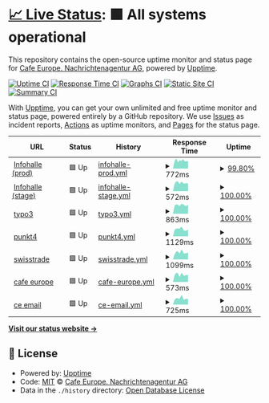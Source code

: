 # [📈 Live Status](https://status.cafe-europe.info): <!--live status--> **🟩 All systems operational**

This repository contains the open-source uptime monitor and status page for [Cafe Europe. Nachrichtenagentur AG](https://cafe-europe.info/), powered by [Upptime](https://github.com/upptime/upptime).

[![Uptime CI](https://github.com/cafeeurope/status.cafe-europe.info/workflows/Uptime%20CI/badge.svg)](https://github.com/cafeeurope/status.cafe-europe.info/actions?query=workflow%3A%22Uptime+CI%22)
[![Response Time CI](https://github.com/cafeeurope/status.cafe-europe.info/workflows/Response%20Time%20CI/badge.svg)](https://github.com/cafeeurope/status.cafe-europe.info/actions?query=workflow%3A%22Response+Time+CI%22)
[![Graphs CI](https://github.com/cafeeurope/status.cafe-europe.info/workflows/Graphs%20CI/badge.svg)](https://github.com/cafeeurope/status.cafe-europe.info/actions?query=workflow%3A%22Graphs+CI%22)
[![Static Site CI](https://github.com/cafeeurope/status.cafe-europe.info/workflows/Static%20Site%20CI/badge.svg)](https://github.com/cafeeurope/status.cafe-europe.info/actions?query=workflow%3A%22Static+Site+CI%22)
[![Summary CI](https://github.com/cafeeurope/status.cafe-europe.info/workflows/Summary%20CI/badge.svg)](https://github.com/cafeeurope/status.cafe-europe.info/actions?query=workflow%3A%22Summary+CI%22)

With [Upptime](https://upptime.js.org), you can get your own unlimited and free uptime monitor and status page, powered entirely by a GitHub repository. We use [Issues](https://github.com/cafeeurope/status.cafe-europe.info/issues) as incident reports, [Actions](https://github.com/cafeeurope/status.cafe-europe.info/actions) as uptime monitors, and [Pages](https://status.cafe-europe.info) for the status page.

<!--start: status pages-->
<!-- This summary is generated by Upptime (https://github.com/upptime/upptime) -->
<!-- Do not edit this manually, your changes will be overwritten -->
<!-- prettier-ignore -->
| URL | Status | History | Response Time | Uptime |
| --- | ------ | ------- | ------------- | ------ |
| <img alt="" src="https://favicons.githubusercontent.com/portal.infohalle.com" height="13"> [Infohalle (prod)](http://portal.infohalle.com/) | 🟩 Up | [infohalle-prod.yml](https://github.com/cafeeurope/status.cafe-europe.info/commits/HEAD/history/infohalle-prod.yml) | <details><summary><img alt="Response time graph" src="./graphs/infohalle-prod/response-time-week.png" height="20"> 772ms</summary><br><a href="https://status.cafe-europe.info/history/infohalle-prod"><img alt="Response time 973" src="https://img.shields.io/endpoint?url=https%3A%2F%2Fraw.githubusercontent.com%2Fcafeeurope%2Fstatus.cafe-europe.info%2FHEAD%2Fapi%2Finfohalle-prod%2Fresponse-time.json"></a><br><a href="https://status.cafe-europe.info/history/infohalle-prod"><img alt="24-hour response time 709" src="https://img.shields.io/endpoint?url=https%3A%2F%2Fraw.githubusercontent.com%2Fcafeeurope%2Fstatus.cafe-europe.info%2FHEAD%2Fapi%2Finfohalle-prod%2Fresponse-time-day.json"></a><br><a href="https://status.cafe-europe.info/history/infohalle-prod"><img alt="7-day response time 772" src="https://img.shields.io/endpoint?url=https%3A%2F%2Fraw.githubusercontent.com%2Fcafeeurope%2Fstatus.cafe-europe.info%2FHEAD%2Fapi%2Finfohalle-prod%2Fresponse-time-week.json"></a><br><a href="https://status.cafe-europe.info/history/infohalle-prod"><img alt="30-day response time 1074" src="https://img.shields.io/endpoint?url=https%3A%2F%2Fraw.githubusercontent.com%2Fcafeeurope%2Fstatus.cafe-europe.info%2FHEAD%2Fapi%2Finfohalle-prod%2Fresponse-time-month.json"></a><br><a href="https://status.cafe-europe.info/history/infohalle-prod"><img alt="1-year response time 973" src="https://img.shields.io/endpoint?url=https%3A%2F%2Fraw.githubusercontent.com%2Fcafeeurope%2Fstatus.cafe-europe.info%2FHEAD%2Fapi%2Finfohalle-prod%2Fresponse-time-year.json"></a></details> | <details><summary><a href="https://status.cafe-europe.info/history/infohalle-prod">99.80%</a></summary><a href="https://status.cafe-europe.info/history/infohalle-prod"><img alt="All-time uptime 99.89%" src="https://img.shields.io/endpoint?url=https%3A%2F%2Fraw.githubusercontent.com%2Fcafeeurope%2Fstatus.cafe-europe.info%2FHEAD%2Fapi%2Finfohalle-prod%2Fuptime.json"></a><br><a href="https://status.cafe-europe.info/history/infohalle-prod"><img alt="24-hour uptime 100.00%" src="https://img.shields.io/endpoint?url=https%3A%2F%2Fraw.githubusercontent.com%2Fcafeeurope%2Fstatus.cafe-europe.info%2FHEAD%2Fapi%2Finfohalle-prod%2Fuptime-day.json"></a><br><a href="https://status.cafe-europe.info/history/infohalle-prod"><img alt="7-day uptime 99.80%" src="https://img.shields.io/endpoint?url=https%3A%2F%2Fraw.githubusercontent.com%2Fcafeeurope%2Fstatus.cafe-europe.info%2FHEAD%2Fapi%2Finfohalle-prod%2Fuptime-week.json"></a><br><a href="https://status.cafe-europe.info/history/infohalle-prod"><img alt="30-day uptime 99.89%" src="https://img.shields.io/endpoint?url=https%3A%2F%2Fraw.githubusercontent.com%2Fcafeeurope%2Fstatus.cafe-europe.info%2FHEAD%2Fapi%2Finfohalle-prod%2Fuptime-month.json"></a><br><a href="https://status.cafe-europe.info/history/infohalle-prod"><img alt="1-year uptime 99.89%" src="https://img.shields.io/endpoint?url=https%3A%2F%2Fraw.githubusercontent.com%2Fcafeeurope%2Fstatus.cafe-europe.info%2FHEAD%2Fapi%2Finfohalle-prod%2Fuptime-year.json"></a></details>
| <img alt="" src="https://favicons.githubusercontent.com/stage-portal.infohalle.com" height="13"> [Infohalle (stage)](https://stage-portal.infohalle.com/) | 🟩 Up | [infohalle-stage.yml](https://github.com/cafeeurope/status.cafe-europe.info/commits/HEAD/history/infohalle-stage.yml) | <details><summary><img alt="Response time graph" src="./graphs/infohalle-stage/response-time-week.png" height="20"> 572ms</summary><br><a href="https://status.cafe-europe.info/history/infohalle-stage"><img alt="Response time 621" src="https://img.shields.io/endpoint?url=https%3A%2F%2Fraw.githubusercontent.com%2Fcafeeurope%2Fstatus.cafe-europe.info%2FHEAD%2Fapi%2Finfohalle-stage%2Fresponse-time.json"></a><br><a href="https://status.cafe-europe.info/history/infohalle-stage"><img alt="24-hour response time 527" src="https://img.shields.io/endpoint?url=https%3A%2F%2Fraw.githubusercontent.com%2Fcafeeurope%2Fstatus.cafe-europe.info%2FHEAD%2Fapi%2Finfohalle-stage%2Fresponse-time-day.json"></a><br><a href="https://status.cafe-europe.info/history/infohalle-stage"><img alt="7-day response time 572" src="https://img.shields.io/endpoint?url=https%3A%2F%2Fraw.githubusercontent.com%2Fcafeeurope%2Fstatus.cafe-europe.info%2FHEAD%2Fapi%2Finfohalle-stage%2Fresponse-time-week.json"></a><br><a href="https://status.cafe-europe.info/history/infohalle-stage"><img alt="30-day response time 604" src="https://img.shields.io/endpoint?url=https%3A%2F%2Fraw.githubusercontent.com%2Fcafeeurope%2Fstatus.cafe-europe.info%2FHEAD%2Fapi%2Finfohalle-stage%2Fresponse-time-month.json"></a><br><a href="https://status.cafe-europe.info/history/infohalle-stage"><img alt="1-year response time 621" src="https://img.shields.io/endpoint?url=https%3A%2F%2Fraw.githubusercontent.com%2Fcafeeurope%2Fstatus.cafe-europe.info%2FHEAD%2Fapi%2Finfohalle-stage%2Fresponse-time-year.json"></a></details> | <details><summary><a href="https://status.cafe-europe.info/history/infohalle-stage">100.00%</a></summary><a href="https://status.cafe-europe.info/history/infohalle-stage"><img alt="All-time uptime 99.89%" src="https://img.shields.io/endpoint?url=https%3A%2F%2Fraw.githubusercontent.com%2Fcafeeurope%2Fstatus.cafe-europe.info%2FHEAD%2Fapi%2Finfohalle-stage%2Fuptime.json"></a><br><a href="https://status.cafe-europe.info/history/infohalle-stage"><img alt="24-hour uptime 100.00%" src="https://img.shields.io/endpoint?url=https%3A%2F%2Fraw.githubusercontent.com%2Fcafeeurope%2Fstatus.cafe-europe.info%2FHEAD%2Fapi%2Finfohalle-stage%2Fuptime-day.json"></a><br><a href="https://status.cafe-europe.info/history/infohalle-stage"><img alt="7-day uptime 100.00%" src="https://img.shields.io/endpoint?url=https%3A%2F%2Fraw.githubusercontent.com%2Fcafeeurope%2Fstatus.cafe-europe.info%2FHEAD%2Fapi%2Finfohalle-stage%2Fuptime-week.json"></a><br><a href="https://status.cafe-europe.info/history/infohalle-stage"><img alt="30-day uptime 99.95%" src="https://img.shields.io/endpoint?url=https%3A%2F%2Fraw.githubusercontent.com%2Fcafeeurope%2Fstatus.cafe-europe.info%2FHEAD%2Fapi%2Finfohalle-stage%2Fuptime-month.json"></a><br><a href="https://status.cafe-europe.info/history/infohalle-stage"><img alt="1-year uptime 99.89%" src="https://img.shields.io/endpoint?url=https%3A%2F%2Fraw.githubusercontent.com%2Fcafeeurope%2Fstatus.cafe-europe.info%2FHEAD%2Fapi%2Finfohalle-stage%2Fuptime-year.json"></a></details>
| <img alt="" src="https://favicons.githubusercontent.com/nachrichtenaustausch.ch" height="13"> [typo3](https://nachrichtenaustausch.ch/typo3/) | 🟩 Up | [typo3.yml](https://github.com/cafeeurope/status.cafe-europe.info/commits/HEAD/history/typo3.yml) | <details><summary><img alt="Response time graph" src="./graphs/typo3/response-time-week.png" height="20"> 863ms</summary><br><a href="https://status.cafe-europe.info/history/typo3"><img alt="Response time 896" src="https://img.shields.io/endpoint?url=https%3A%2F%2Fraw.githubusercontent.com%2Fcafeeurope%2Fstatus.cafe-europe.info%2FHEAD%2Fapi%2Ftypo3%2Fresponse-time.json"></a><br><a href="https://status.cafe-europe.info/history/typo3"><img alt="24-hour response time 889" src="https://img.shields.io/endpoint?url=https%3A%2F%2Fraw.githubusercontent.com%2Fcafeeurope%2Fstatus.cafe-europe.info%2FHEAD%2Fapi%2Ftypo3%2Fresponse-time-day.json"></a><br><a href="https://status.cafe-europe.info/history/typo3"><img alt="7-day response time 863" src="https://img.shields.io/endpoint?url=https%3A%2F%2Fraw.githubusercontent.com%2Fcafeeurope%2Fstatus.cafe-europe.info%2FHEAD%2Fapi%2Ftypo3%2Fresponse-time-week.json"></a><br><a href="https://status.cafe-europe.info/history/typo3"><img alt="30-day response time 867" src="https://img.shields.io/endpoint?url=https%3A%2F%2Fraw.githubusercontent.com%2Fcafeeurope%2Fstatus.cafe-europe.info%2FHEAD%2Fapi%2Ftypo3%2Fresponse-time-month.json"></a><br><a href="https://status.cafe-europe.info/history/typo3"><img alt="1-year response time 896" src="https://img.shields.io/endpoint?url=https%3A%2F%2Fraw.githubusercontent.com%2Fcafeeurope%2Fstatus.cafe-europe.info%2FHEAD%2Fapi%2Ftypo3%2Fresponse-time-year.json"></a></details> | <details><summary><a href="https://status.cafe-europe.info/history/typo3">100.00%</a></summary><a href="https://status.cafe-europe.info/history/typo3"><img alt="All-time uptime 99.92%" src="https://img.shields.io/endpoint?url=https%3A%2F%2Fraw.githubusercontent.com%2Fcafeeurope%2Fstatus.cafe-europe.info%2FHEAD%2Fapi%2Ftypo3%2Fuptime.json"></a><br><a href="https://status.cafe-europe.info/history/typo3"><img alt="24-hour uptime 100.00%" src="https://img.shields.io/endpoint?url=https%3A%2F%2Fraw.githubusercontent.com%2Fcafeeurope%2Fstatus.cafe-europe.info%2FHEAD%2Fapi%2Ftypo3%2Fuptime-day.json"></a><br><a href="https://status.cafe-europe.info/history/typo3"><img alt="7-day uptime 100.00%" src="https://img.shields.io/endpoint?url=https%3A%2F%2Fraw.githubusercontent.com%2Fcafeeurope%2Fstatus.cafe-europe.info%2FHEAD%2Fapi%2Ftypo3%2Fuptime-week.json"></a><br><a href="https://status.cafe-europe.info/history/typo3"><img alt="30-day uptime 99.85%" src="https://img.shields.io/endpoint?url=https%3A%2F%2Fraw.githubusercontent.com%2Fcafeeurope%2Fstatus.cafe-europe.info%2FHEAD%2Fapi%2Ftypo3%2Fuptime-month.json"></a><br><a href="https://status.cafe-europe.info/history/typo3"><img alt="1-year uptime 99.92%" src="https://img.shields.io/endpoint?url=https%3A%2F%2Fraw.githubusercontent.com%2Fcafeeurope%2Fstatus.cafe-europe.info%2FHEAD%2Fapi%2Ftypo3%2Fuptime-year.json"></a></details>
| <img alt="" src="https://favicons.githubusercontent.com/punkt4.info" height="13"> [punkt4](http://punkt4.info/) | 🟩 Up | [punkt4.yml](https://github.com/cafeeurope/status.cafe-europe.info/commits/HEAD/history/punkt4.yml) | <details><summary><img alt="Response time graph" src="./graphs/punkt4/response-time-week.png" height="20"> 1129ms</summary><br><a href="https://status.cafe-europe.info/history/punkt4"><img alt="Response time 1364" src="https://img.shields.io/endpoint?url=https%3A%2F%2Fraw.githubusercontent.com%2Fcafeeurope%2Fstatus.cafe-europe.info%2FHEAD%2Fapi%2Fpunkt4%2Fresponse-time.json"></a><br><a href="https://status.cafe-europe.info/history/punkt4"><img alt="24-hour response time 1042" src="https://img.shields.io/endpoint?url=https%3A%2F%2Fraw.githubusercontent.com%2Fcafeeurope%2Fstatus.cafe-europe.info%2FHEAD%2Fapi%2Fpunkt4%2Fresponse-time-day.json"></a><br><a href="https://status.cafe-europe.info/history/punkt4"><img alt="7-day response time 1129" src="https://img.shields.io/endpoint?url=https%3A%2F%2Fraw.githubusercontent.com%2Fcafeeurope%2Fstatus.cafe-europe.info%2FHEAD%2Fapi%2Fpunkt4%2Fresponse-time-week.json"></a><br><a href="https://status.cafe-europe.info/history/punkt4"><img alt="30-day response time 1475" src="https://img.shields.io/endpoint?url=https%3A%2F%2Fraw.githubusercontent.com%2Fcafeeurope%2Fstatus.cafe-europe.info%2FHEAD%2Fapi%2Fpunkt4%2Fresponse-time-month.json"></a><br><a href="https://status.cafe-europe.info/history/punkt4"><img alt="1-year response time 1364" src="https://img.shields.io/endpoint?url=https%3A%2F%2Fraw.githubusercontent.com%2Fcafeeurope%2Fstatus.cafe-europe.info%2FHEAD%2Fapi%2Fpunkt4%2Fresponse-time-year.json"></a></details> | <details><summary><a href="https://status.cafe-europe.info/history/punkt4">100.00%</a></summary><a href="https://status.cafe-europe.info/history/punkt4"><img alt="All-time uptime 99.91%" src="https://img.shields.io/endpoint?url=https%3A%2F%2Fraw.githubusercontent.com%2Fcafeeurope%2Fstatus.cafe-europe.info%2FHEAD%2Fapi%2Fpunkt4%2Fuptime.json"></a><br><a href="https://status.cafe-europe.info/history/punkt4"><img alt="24-hour uptime 100.00%" src="https://img.shields.io/endpoint?url=https%3A%2F%2Fraw.githubusercontent.com%2Fcafeeurope%2Fstatus.cafe-europe.info%2FHEAD%2Fapi%2Fpunkt4%2Fuptime-day.json"></a><br><a href="https://status.cafe-europe.info/history/punkt4"><img alt="7-day uptime 100.00%" src="https://img.shields.io/endpoint?url=https%3A%2F%2Fraw.githubusercontent.com%2Fcafeeurope%2Fstatus.cafe-europe.info%2FHEAD%2Fapi%2Fpunkt4%2Fuptime-week.json"></a><br><a href="https://status.cafe-europe.info/history/punkt4"><img alt="30-day uptime 99.84%" src="https://img.shields.io/endpoint?url=https%3A%2F%2Fraw.githubusercontent.com%2Fcafeeurope%2Fstatus.cafe-europe.info%2FHEAD%2Fapi%2Fpunkt4%2Fuptime-month.json"></a><br><a href="https://status.cafe-europe.info/history/punkt4"><img alt="1-year uptime 99.91%" src="https://img.shields.io/endpoint?url=https%3A%2F%2Fraw.githubusercontent.com%2Fcafeeurope%2Fstatus.cafe-europe.info%2FHEAD%2Fapi%2Fpunkt4%2Fuptime-year.json"></a></details>
| <img alt="" src="https://favicons.githubusercontent.com/swisstrade.com" height="13"> [swisstrade](http://swisstrade.com/) | 🟩 Up | [swisstrade.yml](https://github.com/cafeeurope/status.cafe-europe.info/commits/HEAD/history/swisstrade.yml) | <details><summary><img alt="Response time graph" src="./graphs/swisstrade/response-time-week.png" height="20"> 1099ms</summary><br><a href="https://status.cafe-europe.info/history/swisstrade"><img alt="Response time 1254" src="https://img.shields.io/endpoint?url=https%3A%2F%2Fraw.githubusercontent.com%2Fcafeeurope%2Fstatus.cafe-europe.info%2FHEAD%2Fapi%2Fswisstrade%2Fresponse-time.json"></a><br><a href="https://status.cafe-europe.info/history/swisstrade"><img alt="24-hour response time 1072" src="https://img.shields.io/endpoint?url=https%3A%2F%2Fraw.githubusercontent.com%2Fcafeeurope%2Fstatus.cafe-europe.info%2FHEAD%2Fapi%2Fswisstrade%2Fresponse-time-day.json"></a><br><a href="https://status.cafe-europe.info/history/swisstrade"><img alt="7-day response time 1099" src="https://img.shields.io/endpoint?url=https%3A%2F%2Fraw.githubusercontent.com%2Fcafeeurope%2Fstatus.cafe-europe.info%2FHEAD%2Fapi%2Fswisstrade%2Fresponse-time-week.json"></a><br><a href="https://status.cafe-europe.info/history/swisstrade"><img alt="30-day response time 1265" src="https://img.shields.io/endpoint?url=https%3A%2F%2Fraw.githubusercontent.com%2Fcafeeurope%2Fstatus.cafe-europe.info%2FHEAD%2Fapi%2Fswisstrade%2Fresponse-time-month.json"></a><br><a href="https://status.cafe-europe.info/history/swisstrade"><img alt="1-year response time 1254" src="https://img.shields.io/endpoint?url=https%3A%2F%2Fraw.githubusercontent.com%2Fcafeeurope%2Fstatus.cafe-europe.info%2FHEAD%2Fapi%2Fswisstrade%2Fresponse-time-year.json"></a></details> | <details><summary><a href="https://status.cafe-europe.info/history/swisstrade">100.00%</a></summary><a href="https://status.cafe-europe.info/history/swisstrade"><img alt="All-time uptime 99.90%" src="https://img.shields.io/endpoint?url=https%3A%2F%2Fraw.githubusercontent.com%2Fcafeeurope%2Fstatus.cafe-europe.info%2FHEAD%2Fapi%2Fswisstrade%2Fuptime.json"></a><br><a href="https://status.cafe-europe.info/history/swisstrade"><img alt="24-hour uptime 100.00%" src="https://img.shields.io/endpoint?url=https%3A%2F%2Fraw.githubusercontent.com%2Fcafeeurope%2Fstatus.cafe-europe.info%2FHEAD%2Fapi%2Fswisstrade%2Fuptime-day.json"></a><br><a href="https://status.cafe-europe.info/history/swisstrade"><img alt="7-day uptime 100.00%" src="https://img.shields.io/endpoint?url=https%3A%2F%2Fraw.githubusercontent.com%2Fcafeeurope%2Fstatus.cafe-europe.info%2FHEAD%2Fapi%2Fswisstrade%2Fuptime-week.json"></a><br><a href="https://status.cafe-europe.info/history/swisstrade"><img alt="30-day uptime 99.84%" src="https://img.shields.io/endpoint?url=https%3A%2F%2Fraw.githubusercontent.com%2Fcafeeurope%2Fstatus.cafe-europe.info%2FHEAD%2Fapi%2Fswisstrade%2Fuptime-month.json"></a><br><a href="https://status.cafe-europe.info/history/swisstrade"><img alt="1-year uptime 99.90%" src="https://img.shields.io/endpoint?url=https%3A%2F%2Fraw.githubusercontent.com%2Fcafeeurope%2Fstatus.cafe-europe.info%2FHEAD%2Fapi%2Fswisstrade%2Fuptime-year.json"></a></details>
| <img alt="" src="https://favicons.githubusercontent.com/cafe-europe.info" height="13"> [cafe europe](http://cafe-europe.info/) | 🟩 Up | [cafe-europe.yml](https://github.com/cafeeurope/status.cafe-europe.info/commits/HEAD/history/cafe-europe.yml) | <details><summary><img alt="Response time graph" src="./graphs/cafe-europe/response-time-week.png" height="20"> 573ms</summary><br><a href="https://status.cafe-europe.info/history/cafe-europe"><img alt="Response time 590" src="https://img.shields.io/endpoint?url=https%3A%2F%2Fraw.githubusercontent.com%2Fcafeeurope%2Fstatus.cafe-europe.info%2FHEAD%2Fapi%2Fcafe-europe%2Fresponse-time.json"></a><br><a href="https://status.cafe-europe.info/history/cafe-europe"><img alt="24-hour response time 536" src="https://img.shields.io/endpoint?url=https%3A%2F%2Fraw.githubusercontent.com%2Fcafeeurope%2Fstatus.cafe-europe.info%2FHEAD%2Fapi%2Fcafe-europe%2Fresponse-time-day.json"></a><br><a href="https://status.cafe-europe.info/history/cafe-europe"><img alt="7-day response time 573" src="https://img.shields.io/endpoint?url=https%3A%2F%2Fraw.githubusercontent.com%2Fcafeeurope%2Fstatus.cafe-europe.info%2FHEAD%2Fapi%2Fcafe-europe%2Fresponse-time-week.json"></a><br><a href="https://status.cafe-europe.info/history/cafe-europe"><img alt="30-day response time 568" src="https://img.shields.io/endpoint?url=https%3A%2F%2Fraw.githubusercontent.com%2Fcafeeurope%2Fstatus.cafe-europe.info%2FHEAD%2Fapi%2Fcafe-europe%2Fresponse-time-month.json"></a><br><a href="https://status.cafe-europe.info/history/cafe-europe"><img alt="1-year response time 590" src="https://img.shields.io/endpoint?url=https%3A%2F%2Fraw.githubusercontent.com%2Fcafeeurope%2Fstatus.cafe-europe.info%2FHEAD%2Fapi%2Fcafe-europe%2Fresponse-time-year.json"></a></details> | <details><summary><a href="https://status.cafe-europe.info/history/cafe-europe">100.00%</a></summary><a href="https://status.cafe-europe.info/history/cafe-europe"><img alt="All-time uptime 98.77%" src="https://img.shields.io/endpoint?url=https%3A%2F%2Fraw.githubusercontent.com%2Fcafeeurope%2Fstatus.cafe-europe.info%2FHEAD%2Fapi%2Fcafe-europe%2Fuptime.json"></a><br><a href="https://status.cafe-europe.info/history/cafe-europe"><img alt="24-hour uptime 100.00%" src="https://img.shields.io/endpoint?url=https%3A%2F%2Fraw.githubusercontent.com%2Fcafeeurope%2Fstatus.cafe-europe.info%2FHEAD%2Fapi%2Fcafe-europe%2Fuptime-day.json"></a><br><a href="https://status.cafe-europe.info/history/cafe-europe"><img alt="7-day uptime 100.00%" src="https://img.shields.io/endpoint?url=https%3A%2F%2Fraw.githubusercontent.com%2Fcafeeurope%2Fstatus.cafe-europe.info%2FHEAD%2Fapi%2Fcafe-europe%2Fuptime-week.json"></a><br><a href="https://status.cafe-europe.info/history/cafe-europe"><img alt="30-day uptime 100.00%" src="https://img.shields.io/endpoint?url=https%3A%2F%2Fraw.githubusercontent.com%2Fcafeeurope%2Fstatus.cafe-europe.info%2FHEAD%2Fapi%2Fcafe-europe%2Fuptime-month.json"></a><br><a href="https://status.cafe-europe.info/history/cafe-europe"><img alt="1-year uptime 98.77%" src="https://img.shields.io/endpoint?url=https%3A%2F%2Fraw.githubusercontent.com%2Fcafeeurope%2Fstatus.cafe-europe.info%2FHEAD%2Fapi%2Fcafe-europe%2Fuptime-year.json"></a></details>
| <img alt="" src="https://favicons.githubusercontent.com/host.cafe-europe.info" height="13"> [ce email](https://host.cafe-europe.info/) | 🟩 Up | [ce-email.yml](https://github.com/cafeeurope/status.cafe-europe.info/commits/HEAD/history/ce-email.yml) | <details><summary><img alt="Response time graph" src="./graphs/ce-email/response-time-week.png" height="20"> 725ms</summary><br><a href="https://status.cafe-europe.info/history/ce-email"><img alt="Response time 736" src="https://img.shields.io/endpoint?url=https%3A%2F%2Fraw.githubusercontent.com%2Fcafeeurope%2Fstatus.cafe-europe.info%2FHEAD%2Fapi%2Fce-email%2Fresponse-time.json"></a><br><a href="https://status.cafe-europe.info/history/ce-email"><img alt="24-hour response time 663" src="https://img.shields.io/endpoint?url=https%3A%2F%2Fraw.githubusercontent.com%2Fcafeeurope%2Fstatus.cafe-europe.info%2FHEAD%2Fapi%2Fce-email%2Fresponse-time-day.json"></a><br><a href="https://status.cafe-europe.info/history/ce-email"><img alt="7-day response time 725" src="https://img.shields.io/endpoint?url=https%3A%2F%2Fraw.githubusercontent.com%2Fcafeeurope%2Fstatus.cafe-europe.info%2FHEAD%2Fapi%2Fce-email%2Fresponse-time-week.json"></a><br><a href="https://status.cafe-europe.info/history/ce-email"><img alt="30-day response time 713" src="https://img.shields.io/endpoint?url=https%3A%2F%2Fraw.githubusercontent.com%2Fcafeeurope%2Fstatus.cafe-europe.info%2FHEAD%2Fapi%2Fce-email%2Fresponse-time-month.json"></a><br><a href="https://status.cafe-europe.info/history/ce-email"><img alt="1-year response time 736" src="https://img.shields.io/endpoint?url=https%3A%2F%2Fraw.githubusercontent.com%2Fcafeeurope%2Fstatus.cafe-europe.info%2FHEAD%2Fapi%2Fce-email%2Fresponse-time-year.json"></a></details> | <details><summary><a href="https://status.cafe-europe.info/history/ce-email">100.00%</a></summary><a href="https://status.cafe-europe.info/history/ce-email"><img alt="All-time uptime 99.92%" src="https://img.shields.io/endpoint?url=https%3A%2F%2Fraw.githubusercontent.com%2Fcafeeurope%2Fstatus.cafe-europe.info%2FHEAD%2Fapi%2Fce-email%2Fuptime.json"></a><br><a href="https://status.cafe-europe.info/history/ce-email"><img alt="24-hour uptime 100.00%" src="https://img.shields.io/endpoint?url=https%3A%2F%2Fraw.githubusercontent.com%2Fcafeeurope%2Fstatus.cafe-europe.info%2FHEAD%2Fapi%2Fce-email%2Fuptime-day.json"></a><br><a href="https://status.cafe-europe.info/history/ce-email"><img alt="7-day uptime 100.00%" src="https://img.shields.io/endpoint?url=https%3A%2F%2Fraw.githubusercontent.com%2Fcafeeurope%2Fstatus.cafe-europe.info%2FHEAD%2Fapi%2Fce-email%2Fuptime-week.json"></a><br><a href="https://status.cafe-europe.info/history/ce-email"><img alt="30-day uptime 99.86%" src="https://img.shields.io/endpoint?url=https%3A%2F%2Fraw.githubusercontent.com%2Fcafeeurope%2Fstatus.cafe-europe.info%2FHEAD%2Fapi%2Fce-email%2Fuptime-month.json"></a><br><a href="https://status.cafe-europe.info/history/ce-email"><img alt="1-year uptime 99.92%" src="https://img.shields.io/endpoint?url=https%3A%2F%2Fraw.githubusercontent.com%2Fcafeeurope%2Fstatus.cafe-europe.info%2FHEAD%2Fapi%2Fce-email%2Fuptime-year.json"></a></details>

<!--end: status pages-->

[**Visit our status website →**](https://status.cafe-europe.info)

## 📄 License

- Powered by: [Upptime](https://github.com/upptime/upptime)
- Code: [MIT](./LICENSE) © [Cafe Europe. Nachrichtenagentur AG](https://cafe-europe.info/)
- Data in the `./history` directory: [Open Database License](https://opendatacommons.org/licenses/odbl/1-0/)
